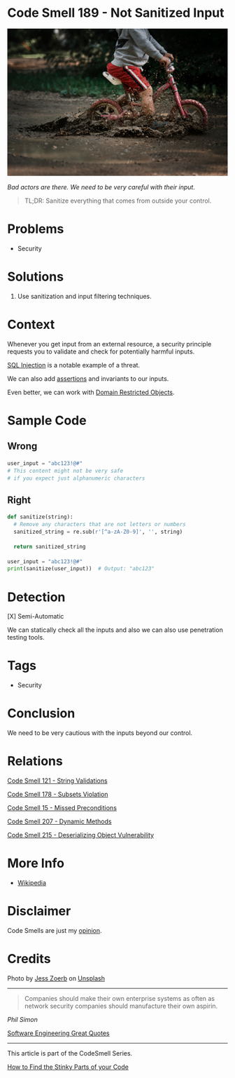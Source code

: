 # Code Smell 189 - Not Sanitized Input
            
![Code Smell 189 - Not Sanitized Input](Code%20Smell%20189%20-%20Not%20Sanitized%20Input.jpg)

*Bad actors are there. We need to be very careful with their input.*

> TL;DR: Sanitize everything that comes from outside your control.

# Problems

- Security

# Solutions

1. Use sanitization and input filtering techniques.

# Context

Whenever you get input from an external resource, a security principle requests you to validate and check for potentially harmful inputs.

[SQL Injection](https://en.wikipedia.org/wiki/SQL_injection) is a notable example of a threat.

We can also add [assertions](https://github.com/mcsee/Software-Design-Articles/tree/main/Articles/Code%20Smells/Code%20Smell%2015%20-%20Missed%20Preconditions/readme.md) and invariants to our inputs.

Even better, we can work with [Domain Restricted Objects](https://github.com/mcsee/Software-Design-Articles/tree/main/Articles/Code%20Smells/Code%20Smell%20178%20-%20Subsets%20Violation/readme.md).

# Sample Code

## Wrong

<!-- [Gist Url](https://gist.github.com/mcsee/d72d1e6617755cd8eff723b4dba90078) -->

```python
user_input = "abc123!@#"
# This content might not be very safe 
# if you expect just alphanumeric characters
```

## Right

<!-- [Gist Url](https://gist.github.com/mcsee/2c19c64f268afb946ee8560e19cf444f) -->

```python
def sanitize(string):
  # Remove any characters that are not letters or numbers
  sanitized_string = re.sub(r'[^a-zA-Z0-9]', '', string)
  
  return sanitized_string

user_input = "abc123!@#"
print(sanitize(user_input))  # Output: "abc123"
```

# Detection

[X] Semi-Automatic 

We can statically check all the inputs and also we can also use penetration testing tools.

# Tags

- Security

# Conclusion

We need to be very cautious with the inputs beyond our control.

# Relations

[Code Smell 121 - String Validations](https://github.com/mcsee/Software-Design-Articles/tree/main/Articles/Code%20Smells/Code%20Smell%20121%20-%20String%20Validations/readme.md)

[Code Smell 178 - Subsets Violation](https://github.com/mcsee/Software-Design-Articles/tree/main/Articles/Code%20Smells/Code%20Smell%20178%20-%20Subsets%20Violation/readme.md)

[Code Smell 15 - Missed Preconditions](https://github.com/mcsee/Software-Design-Articles/tree/main/Articles/Code%20Smells/Code%20Smell%2015%20-%20Missed%20Preconditions/readme.md)

[Code Smell 207 - Dynamic Methods](https://github.com/mcsee/Software-Design-Articles/tree/main/Articles/Code%20Smells/Code%20Smell%20207%20-%20Dynamic%20Methods/readme.md)

[Code Smell 215 - Deserializing Object Vulnerability](https://github.com/mcsee/Software-Design-Articles/tree/main/Articles/Code%20Smells/Code%20Smell%20215%20-%20Deserializing%20Object%20Vulnerability/readme.md)

# More Info

- [Wikipedia](https://en.wikipedia.org/wiki/SQL_injection)

# Disclaimer

Code Smells are just my [opinion](https://github.com/mcsee/Software-Design-Articles/tree/main/Articles/Blogging/I%20Wrote%20More%20than%2090%20Articles%20on%202021%20Here%20is%20What%20I%20Learned/readme.md).

# Credits

Photo by [Jess Zoerb](https://unsplash.com/@jzoerb) on [Unsplash](https://unsplash.com/photos/UGCgoVmFZC0)
    
* * *

> Companies should make their own enterprise systems as often as network security companies should manufacture their own aspirin.

_Phil Simon_
 
[Software Engineering Great Quotes](https://github.com/mcsee/Software-Design-Articles/tree/main/Articles/Quotes/Software%20Engineering%20Great%20Quotes/readme.md)

* * *

This article is part of the CodeSmell Series.

[How to Find the Stinky Parts of your Code](https://github.com/mcsee/Software-Design-Articles/tree/main/Articles/Code%20Smells/How%20to%20Find%20the%20Stinky%20parts%20of%20your%20Code/readme.md)